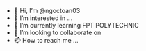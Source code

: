 - 👋 Hi, I’m @ngoctoan03
- 👀 I’m interested in ...
- 🌱 I’m currently learning FPT POLYTECHNIC
- 💞️ I’m looking to collaborate on 
- 📫 How to reach me ...

<!---
ngoctoan03/ngoctoan03 is a ✨ special ✨ repository because its `README.md` (this file) appears on your GitHub profile.
You can click the Preview link to take a look at your changes.
--->

